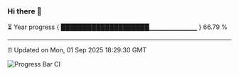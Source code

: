 ### Hi there 👋

⏳ Year progress { ████████████████████▁▁▁▁▁▁▁▁▁▁ } 66.79 %

---

⏰ Updated on Mon, 01 Sep 2025 18:29:30 GMT

![Progress Bar CI](https://github.com/liununu/liununu/workflows/Progress%20Bar%20CI/badge.svg)
